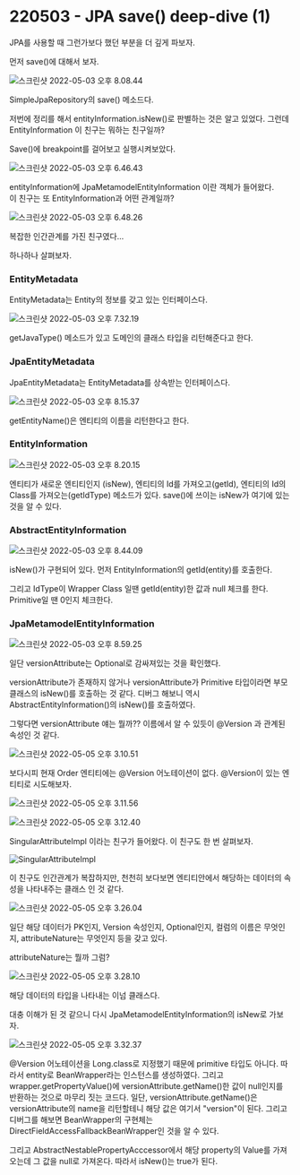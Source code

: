 # 220503 - JPA save() deep-dive (1)

JPA를 사용할 때 그런가보다 했던 부분을 더 깊게 파보자.

먼저 save()에 대해서 보자.

![스크린샷 2022-05-03 오후 8.08.44](https://tva1.sinaimg.cn/large/e6c9d24egy1h1vfctgm3aj20g107ddg4.jpg)</center>



SimpleJpaRepository의 save() 메소드다.

저번에 정리를 해서 entityInformation.isNew()로 판별하는 것은 알고 있었다.
그런데 EntityInformation 이 친구는 뭐하는 친구일까?

Save()에 breakpoint를 걸어보고 실행시켜보았다.

![스크린샷 2022-05-03 오후 6.46.43](https://tva1.sinaimg.cn/large/e6c9d24egy1h1vczoctzsj20t80jt766.jpg)</center>



entityInformation에 JpaMetamodelEntityInformation 이란 객체가 들어왔다. <br>
이 친구는 또 EntityInformation과 어떤 관계일까?



![스크린샷 2022-05-03 오후 6.48.26](https://tva1.sinaimg.cn/large/e6c9d24egy1h1vd1bck8kj20k60btwfm.jpg)</center>

복잡한 인간관계를 가진 친구였다...

하나하나 살펴보자.



### EntityMetadata

EntityMetadata는 Entity의 정보를 갖고 있는 인터페이스다.

![스크린샷 2022-05-03 오후 7.32.19](https://tva1.sinaimg.cn/large/e6c9d24egy1h1veayd8raj208w05zmx7.jpg)</center>



getJavaType() 메소드가 있고 도메인의 클래스 타입을 리턴해준다고 한다.



### JpaEntityMetadata

JpaEntityMetadata는 EntityMetadata를 상속받는 인터페이스다.

![스크린샷 2022-05-03 오후 8.15.37](https://tva1.sinaimg.cn/large/e6c9d24egy1h1vfjzeh8rj20ev05e0sv.jpg)</center>



getEntityName()은 엔티티의 이름을 리턴한다고 한다.



### EntityInformation

![스크린샷 2022-05-03 오후 8.20.15](https://tva1.sinaimg.cn/large/e6c9d24egy1h1vfoudpljj20pk0mcgng.jpg)</center>

엔티티가 새로운 엔티티인지 (isNew), 엔티티의 Id를 가져오고(getId), 엔티티의 Id의 Class를 가져오는(getIdType) 메소드가 있다.
save()에 쓰이는 isNew가 여기에 있는 것을 알 수 있다.

### AbstractEntityInformation

![스크린샷 2022-05-03 오후 8.44.09](https://tva1.sinaimg.cn/large/e6c9d24egy1h1xi5p1azhj20mh0ho75o.jpg)</center>

isNew()가 구현되어 있다.
먼저 EntityInformation의 getId(entity)를 호출한다.

그리고 IdType이 Wrapper Class 일땐 getId(entity)한 값과 null 체크를 한다.
Primitive일 땐 0인지 체크한다.



### JpaMetamodelEntityInformation

![스크린샷 2022-05-03 오후 8.59.25](https://tva1.sinaimg.cn/large/e6c9d24egy1h1vgtl3t0rj20n306zt9g.jpg)</center>

일단 versionAttribute는 Optional로 감싸져있는 것을 확인했다.

versionAttribute가 존재하지 않거나 versionAttribute가 Primitive 타입이라면 부모 클래스의 isNew()를 호출하는 것 같다.
디버그 해보니 역시 AbstractEntityInformation()의 isNew()를 호출하였다.



그렇다면 versionAttribute 얘는 뭘까??
이름에서 알 수 있듯이 @Version 과 관계된 속성인 것 같다.

![스크린샷 2022-05-05 오후 3.10.51](https://tva1.sinaimg.cn/large/e6c9d24egy1h1xhzlnq5qj20fm0fc3zl.jpg)</center>



보다시피 현재 Order 엔티티에는 @Version 어노테이션이 없다.
@Version이 있는 엔티티로 시도해보자.

![스크린샷 2022-05-05 오후 3.11.56](https://tva1.sinaimg.cn/large/e6c9d24egy1h1xi0mm5lwj20br08ymxi.jpg)</center>



![스크린샷 2022-05-05 오후 3.12.40](https://tva1.sinaimg.cn/large/e6c9d24egy1h1xi1gfv9dj20pu0jx40l.jpg)</center>



SingularAttributeImpl 이라는 친구가 들어왔다.
이 친구도 한 번 살펴보자.

![SingularAttributeImpl](https://tva1.sinaimg.cn/large/e6c9d24egy1h1xidgkps5j20oy10p78j.jpg)</center>

이 친구도 인간관계가 복잡하지만, 천천히 보다보면 엔티티안에서 해당하는 데이터의 속성을 나타내주는 클래스 인 것 같다.


![스크린샷 2022-05-05 오후 3.26.04](https://tva1.sinaimg.cn/large/e6c9d24egy1h1xife7fshj20o10723z2.jpg)</center>

일단 해당 데이터가 PK인지, Version 속성인지, Optional인지, 컬럼의 이름은 무엇인지, attributeNature는 무엇인지 등을 갖고 있다.

attributeNature는 뭘까 그럼?



![스크린샷 2022-05-05 오후 3.28.10](https://tva1.sinaimg.cn/large/e6c9d24egy1h1xihku15xj20bn0gzgm3.jpg)</center>

해당 데이터의 타입을 나타내는 이넘 클래스다.



대충 이해가 된 것 같으니 다시 JpaMetamodelEntityInformation의 isNew로 가보자.



![스크린샷 2022-05-05 오후 3.32.37](https://tva1.sinaimg.cn/large/e6c9d24egy1h1xim6l67uj20o00emmyz.jpg)</center>

@Version 어노테이션을 Long.class로 지정했기 때문에 primitive 타입도 아니다.
따라서 entity로 BeanWrapper라는 인스턴스를 생성하였다.
그리고 wrapper.getPropertyValue()에 versionAttribute.getName()한 값이 null인지를 반환하는 것으로 마무리 짓는 코드다.
일단, versionAttribute.getName()은 versionAttribute의 name을 리턴할테니 해당 값은 여기서 "version"이 된다.
그리고 디버그를 해보면 BeanWrapper의 구현체는 DirectFieldAccessFallbackBeanWrapper인 것을 알 수 있다.

그리고 AbstractNestablePropertyAcccessor에서 해당 property의 Value를 가져오는데 그 값을 null로 가져온다.
따라서 isNew()는 true가 된다.

